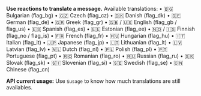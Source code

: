 **Use reactions to translate a message.**
Available translations:
• 🇧🇬 Bulgarian (flag_bg)
• 🇨🇿 Czech (flag_cz)
• 🇩🇰 Danish (flag_dk)
• 🇩🇪 German (flag_de)
• 🇬🇷 Greek (flag_gr)
• 🇬🇧 / 🇺🇸 English (flag_gb / flag_us)
• 🇪🇸 Spanish (flag_es)
• 🇪🇪 Estonian (flag_ee)
• 🇳🇴 / 🇮🇸 Finnish (flag_no / flag_is)
• 🇫🇷 French (flag_fr)
• 🇭🇺 Hungarian (flag_hu)
• 🇮🇹 Italian (flag_it)
• 🇯🇵 Japanese (flag_jp)
• 🇱🇹 Lithuanian (flag_lt)
• 🇱🇻 Latvian (flag_lv)
• 🇳🇱 Dutch (flag_nl)
• 🇵🇱 Polish (flag_pl)
• 🇵🇹 Portuguese (flag_pt)
• 🇷🇴 Romanian (flag_ro)
• 🇷🇺 Russian (flag_ru)
• 🇸🇰 Slovak (flag_sk)
• 🇸🇮 Slovenian (flag_si)
• 🇸🇪 Swedish (flag_se)
• 🇨🇳 Chinese (flag_cn)

**API current usage:**
Use `$usage` to know how much translations are still availables.
